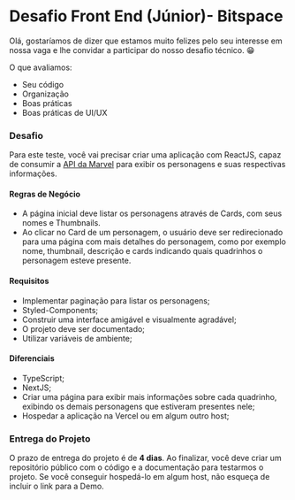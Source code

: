 # Desafio Front End (Júnior)- Bitspace

Olá, gostaríamos de dizer que estamos muito felizes pelo seu interesse em nossa vaga e lhe convidar a participar do nosso desafio técnico.  😁

O que avaliamos:

-   Seu código
-   Organização
-   Boas práticas
-   Boas práticas de UI/UX

### Desafio

Para este teste, você vai precisar criar uma aplicação com ReactJS, capaz de consumir a [API da Marvel](https://developer.marvel.com/) para exibir os personagens e suas respectivas informações.

#### Regras de Negócio
- A página inicial deve listar os personagens através de Cards, com seus nomes e Thumbnails.
- Ao clicar no Card de um personagem, o usuário deve ser redirecionado para uma página com mais detalhes do personagem, como por exemplo nome, thumbnail, descrição e cards indicando quais quadrinhos o personagem esteve presente.

#### Requisitos
- Implementar paginação para listar os personagens;
- Styled-Components;
- Construir uma interface amigável e visualmente agradável;
- O projeto deve ser documentado;
- Utilizar variáveis de ambiente;

#### Diferenciais
-   TypeScript;
-   NextJS;
-  Criar uma página para exibir mais informações sobre cada quadrinho, exibindo os demais personagens que estiveram presentes nele;
- Hospedar a aplicação na Vercel ou em algum outro host;

### Entrega do Projeto
O prazo de entrega do projeto é de **4 dias**. Ao finalizar, você deve criar um repositório público com o código e a documentação para testarmos o projeto. Se você conseguir hospedá-lo em algum host, não esqueça de incluir o link para a Demo.
